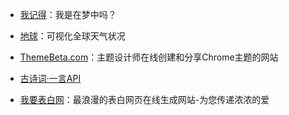  
- [我记得](http://i-remember.fr/en/)：我是在梦中吗？

- [地球](https://earth.nullschool.net/)：可视化全球天气状况

- [ThemeBeta.com](https://www.themebeta.com/)：主题设计师在线创建和分享Chrome主题的网站

- [古诗词·一言API](https://gushi.ci/)

- [我要表白网](http://www.51bbw.cn)：最浪漫的表白网页在线生成网站-为您传递浓浓的爱